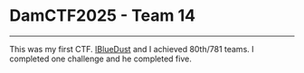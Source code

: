 # DamCTF2025 - Team 14

---

This was my first CTF. [IBlueDust](https://github.com/iBlueDust) and I achieved 80th/781 teams. I completed one challenge and he completed five.